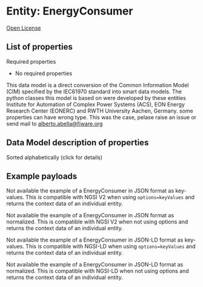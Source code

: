 Entity: EnergyConsumer  
======================  
[Open License](https://github.com/smart-data-models//dataModel.EnergyCIM/blob/master/EnergyConsumer/LICENSE.md)  

## List of properties  

Required properties  
- No required properties    
This data model is a direct conversion of the Common Information Model (CIM) specified by the IEC61970 standard into smart data models. The python classes this model is based on were developed by these entities Institute for Automation of Complex Power Systems (ACS), EON Energy Research Center (EONERC) and RWTH University Aachen, Germany. some properties can have wrong type. This was the case, pelase raise an issue or send mail to alberto.abella@fiware.org  
## Data Model description of properties  
Sorted alphabetically (click for details)  
## Example payloads    
Not available the example of a EnergyConsumer in JSON format as key-values. This is compatible with NGSI V2 when  using `options=keyValues` and returns the context data of an individual entity.  
Not available the example of a EnergyConsumer in JSON format as normalized. This is compatible with NGSI V2 when not using options and returns the context data of an individual entity.  
Not available the example of a EnergyConsumer in JSON-LD format as key-values. This is compatible with NGSI-LD when  using `options=keyValues` and returns the context data of an individual entity.  
Not available the example of a EnergyConsumer in JSON-LD format as normalized. This is compatible with NGSI-LD when not using options and returns the context data of an individual entity.  
